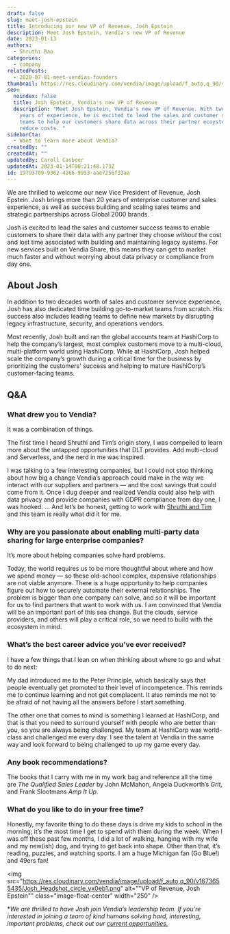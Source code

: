 ```yaml
---
draft: false
slug: meet-josh-epstein
title: Introducing our new VP of Revenue, Josh Epstein
description: Meet Josh Epstein, Vendia's new VP of Revenue
date: 2023-01-13
authors:
  - Shruthi Rao
categories:
  - company
relatedPosts:
  - 2020-07-01-meet-vendias-founders
thumbnail: https://res.cloudinary.com/vendia/image/upload/f_auto,q_90/v1673655108/Josh_w9wpmg.jpg
seo:
  noindex: false
  title: Josh Epstein, Vendia's new VP of Revenue
  description: "Meet Josh Epstein, Vendia's new VP of Revenue. With twenty-plus
    years of experience, he is excited to lead the sales and customer success
    teams to help our customers share data across their partner ecoystems and
    reduce costs. "
sidebarCta:
  - Want to learn more about Vendia?
createdBy: ""
createdAt: ""
updatedBy: Caroll Casbeer
updatedAt: 2023-01-14T00:21:48.173Z
id: 19793709-9362-4266-9953-aae7256f33aa
---
```


We are thrilled to welcome our new Vice President of Revenue, Josh Epstein. Josh brings more than 20 years of enterprise customer and sales experience, as well as success building and scaling sales teams and strategic partnerships across Global 2000 brands. 

Josh is excited to lead the sales and customer success teams to enable customers to share their data with any partner they choose *without* the cost and lost time associated with building and maintaining legacy systems. For new services built on Vendia Share, this means they can get to market much faster and without worrying about data privacy or compliance from day one.

## About Josh


In addition to two decades worth of sales and customer service experience, Josh has also dedicated time building go-to-market teams from scratch. His success also includes leading teams to define new markets by disrupting legacy infrastructure, security, and operations vendors.

Most recently, Josh built and ran the global accounts team at HashiCorp to help the company’s largest, most complex customers move to a multi-cloud, multi-platform world using HashiCorp. While at HashiCorp, Josh helped scale the company’s growth during a critical time for the business by prioritizing the customers' success and helping to mature HashiCorp’s customer-facing teams.

## Q&A

### What drew you to Vendia?

It was a combination of things. 

The first time I heard Shruthi and Tim’s origin story, I was compelled to learn more about the untapped opportunities that DLT provides. Add multi-cloud and Serverless, and the nerd in me was inspired.

I was talking to a few interesting companies, but I could not stop thinking about how big a change Vendia’s approach could make in the way we interact with our suppliers and partners — and the cost savings that could come from it. Once I dug deeper and realized Vendia could also help with data privacy and provide companies with GDPR compliance from day one, I was hooked. … And let’s be honest, getting to work with [Shruthi and Tim](https://www.protocol.com/enterprise/vendia-enterprise-blockchain-tim-wagner) and this team is really what did it for me. 

### Why are you passionate about enabling multi-party data sharing for large enterprise companies?

It’s more about helping companies solve hard problems.

Today, the world requires us to be more thoughtful about where and how we spend money — so these old-school complex, expensive relationships are not viable anymore. There is a huge opportunity to help companies figure out how to securely automate their external relationships. The problem is bigger than one company can solve, and so it will be important for us to find partners that want to work with us. I am convinced that Vendia will be an important part of this sea change. But the clouds, service providers, and others will play a critical role, so we need to build with the ecosystem in mind.

### What’s the best career advice you’ve ever received?

I have a few things that I lean on when thinking about where to go and what to do next:  

My dad introduced me to the Peter Principle, which basically says that people eventually get promoted to their level of incompetence. This reminds me to continue learning and not get complacent. It also reminds me not to be afraid of not having all the answers before I start something.

The other one that comes to mind is something I learned at HashiCorp, and that is that you need to surround yourself with people who are better than you, so you are always being challenged. My team at HashiCorp was world-class and challenged me every day. I see the talent at Vendia in the same way and look forward to being challenged to up my game every day.

### Any book recommendations?

The books that I carry with me in my work bag and reference all the time are *The Qualified Sales Leader* by John McMahon, Angela Duckworth’s *Grit,* and Frank Slootmans *Amp It Up*. 

### What do you like to do in your free time?

Honestly, my favorite thing to do these days is drive my kids to school in the morning; it’s the most time I get to spend with them during the week. When I was off these past few months, I did a lot of walking, hanging with my wife and my new(ish) dog, and trying to get back into shape. Other than that, it’s reading, puzzles, and watching sports. I am a huge Michigan fan (Go Blue!) and 49ers fan!

<img src="https://res.cloudinary.com/vendia/image/upload/f_auto,q_90/v1673655435/Josh_Headshot_circle_yx0eb1.png" alt=""VP of Revenue, Josh Epstein"" class="image-float-center" width="250" />

\**We are thrilled to have Josh join Vendia’s leadership team. If you’re interested in joining a team of kind humans solving hard, interesting, important problems, check out our [current opportunities.](https://www.vendia.com/careers)*
